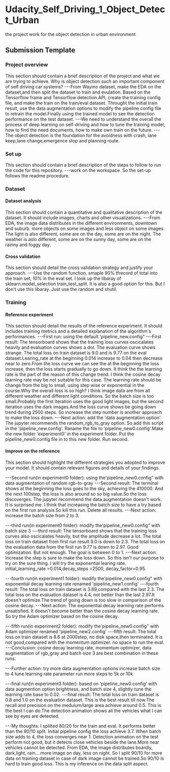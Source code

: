 # Udacity_Self_Driving_1_Object_Detect_Urban
the project work for the object detection in urban environment
## Submission Template

### Project overview
This section should contain a brief description of the project and what we are trying to achieve. Why is object detection such an important component of self driving car systems?
---From Waymo dataset, make the EDA on the dataset,and then split the dataset to train and evulation. Based on the Tensorflow frame and Tensorflow detection API, create the training config file, and make the train on the train/eval dataset. Throught the initial train result, use the data augmentation options to modify the pipeline config file to retrain the model.Finally using the trained model to see the detection performance on the test dataset.
---We need to understand the overall the process of deep learning on self-driving and how to tune the training model, how to find the need documents, how to make own train on the future. 
---The object detection is the foundation for the avoidness with crash, lane keep,lane change,emergence stop and planning route.

### Set up
This section should contain a brief description of the steps to follow to run the code for this repository.
---work on the workspace. So the set-up follows the readme procedure.

### Dataset
#### Dataset analysis
This section should contain a quantitative and qualitative description of the dataset. It should include images, charts and other visualizations.
---From EDA, the image data distributes in the different environments, downtown and suburb. more objects on some images and less object on some images. The light is also different, some are on the day, some are on the night. The weather is aslo different, some are on the sunny day, some are on the rainny and foggy day.
#### Cross validation
This section should detail the cross validation strategy and justify your approach.
---Use the random function, smaple 90% tfrecord of total into the train set, 10% in the eval set. I look up the libaray of sklearn.model_selection train_test_split. It is also a good option for this. But I don't use this libaray. Just use the random and shutil.

### Training
#### Reference experiment
This section should detail the results of the reference experiment. It should includes training metrics and a detailed explanation of the algorithm's performances.
---First run: using the default 'pipeline_new.config"
---First result: The tensorboard shows that the training loss curves oscicalates heavily and evaluation curves shows a dot. The evaluation curve shows strange. The total loss on train dataset is 9.0 and is 9.77 on the eval dataset.Learing_rate at the beginning 0.014 increase to 0.04 then decrease near to zero.From the loss curve we can see the at the beginning the loss increase, then the loss starts gradually to go down. It think the the learning rate is the part of the reason of this change trend. I think the cosine decay learning rate may be not suitable for this case. The learning rate should be change from the big to small, using step wise or exponential in the course.Why the overall loss is so high? I think image data are from all different weather and different light conditions. So the batch size is too small.Probably the first iteration uses the good light images, but the second iteration uses the dark images.And the loss curve shows be going down trend during 2500 steps. So increase the step number is another approach to make the loss down.
---Next action: add the 'data augmentation option'. The jupyter recommends the random_rgb_to_gray option. So add this script in the 'pipeline_new.config'. Raname the file to 'pipeline_new0.config'.Make the new folder 'experiment0' in the experiment folder. Put the pipeline_new0.config file in to this new folder. Run second.


#### Improve on the reference
This section should highlight the different strategies you adopted to improve your model. It should contain relevant figures and details of your findings.

---Second run(in experiment0 folder): using the'pipeline_new0.config" with data augmentation of random rgb-to-gray
---Second result: The terminal shows at the beginning the loss goes to the sky, achieving the 410000. And the next 100step, the loss is also around so so big value.So the loss discoverges. The jupyter recommend the data augmentation doesn't work. It is surprised me. I think that increasing the batch size to have a try based on the first run analysis.So kill this run. Delete all results.
---Next action: increase the batch size from 2 to 3. 

---third run(in experiment0 folder): modify the'pipeline_new0.config" with batch size 3 
---third result: The tensorboard shows that the training loss curves also oscicalates heavily, but the amplitude decrease a lot. The total loss on train dataset from first run result 9.0 is down to 2.3. The total loss on the evaluation data from the first run 9.77 is down to 2.97. Good optimization. But not enough. The goal is between 0 to 1.
---Next action: Increase the step is sure to make the loss down. So this isn't our purpose to try on the sure thing. I will try the exponential learing rate. initial_learning_rate =0.014,decay_steps =2500, decay_factor=0.95.

---fourth run(in experiment1 folder): modify the'pipeline_new0.config" with exponential decay learning rate renamed 'pipeline_new1.config'
---fourth result: The total loss on train dataset is 3.89,compared with the last 2.3. The total loss on the evaluation dataset is 4.4, not better than the last 2.97.It doesn't optimize.The trend of going down is too slow in comparison of the cosine decay.
---Next action: The exponential decay learning rate performs unsatisfied. It doesn't become better than the cosine decay learning rate. So try the Adam optimizer based on the cosine decay.

---fifth run(in experiment2 folder): modify the'pipeline_new0.config" with Adam optimizer renamed 'pipeline_new2.config'
---fifth result:  The total loss on train dataset is 8.6 at 2000step, no disk space,then terminated. It is not good,compared with the momentum optimizer. no space to run the eval.
---Conclusion: cosine decay learning rate, momentum optimizer, data augmentation of rgb_gray and batch size 3 are best combination in these runs.


---Further action:
try more data augmentation options
increase batch size to 4
tune learning rate parameter
run more steps to 5k or 10k

---final run(in experiment3 folder): based on 'pipeline_new0.config' with data augmention option brightness, and batch size 4, slightly tune the learning rate base to 0.02.
---final result: The total loss on train dataset is 0.8 and 1.0 on the evaluation dataset. This is the best result till now.The recall and precision on the meduium/large area achieve around 0.5. This is the best I can do.The detection animation shows all the vehicles what I can see by eyes are detected.


---My thoughts:
I splilted 80/20 for the train and eval. It performs better than the 90/10 split. Initial pipeline config the loss achieve 3.7. When batch size adds to 4, the loss converges near 1. Detection animation on the test perform not good, but it detects close vehicles beside the lane.More near vehicles cannot be detected. From EDA, the image distributes boardly, dark,light, rain....more image on day, less on night. So I split 90/10 for more data on training dataset in case of dark image cannot be trained.So 90/10 is hard to train good loss. This is my inference on the data split aspect.



